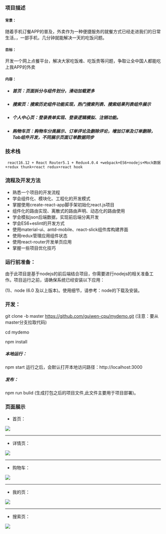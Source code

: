 ### 项目描述

#### `背景：`

 随着手机订餐APP的普及，外卖作为一种便捷服务的就餐方式已经走进我们的日常生活，，一部手机，几分钟就能解决一天的吃饭问题。
 
#### `目标：`

开发一个网上点餐平台，解决大家吃饭难、吃饭贵等问题，争取让全中国人都能吃上我APP的外卖

#### `内容：`

* ##### 首页：页面拆分与组件划分，滑动加载更多 <br>
* ##### 搜索页：搜索历史组件功能实现，热门搜索列表、搜索结果列表组件展示 <br>
* ##### 个人中心页：登录表单实现、登录逻辑模拟、注销功能。<br>
* ##### 购物车页：购物车分类展示、订单评论及删除评论，增加订单及订单删除，Tab组件开发，不同展示页面订单数据同步 <br>

### 技术栈
     react16.12 + React Router5.1 + Redux4.0.4 +webpack+ES6+nodejs+Mock数据+redux thunk+react redux+react hook

### 流程及开发方法
*  熟悉一个项目的开发流程
*  学会组件化、模块化、工程化的开发模式
*  掌握使用create-react-app脚手架初始化react.js项目
*  组件化的路由实现、离散式的路由声明、动态化的路由使用
*  学会模拟json后端数据，实现前后端分离开发
*  学会ES6+eslint的开发方式
*  使用material-ui、antd-mobile、react-slick组件库构建界面
*  使用redux管理应用组件状态 
*  使用react-router开发单页应用
*  掌握一些项目优化技巧

### 运行前准备：
由于此项目是基于nodejs的前后端结合项目，你需要进行nodejs的相关准备工作。项目运行之前，请确保系统已经安装以下应用：

(1)、node (6.0 及以上版本)。使用细节，请参考：node的下载及安装。

### 开发：
git clone -b master https://github.com/guiwen-cpu/mydemo.git (注意：要从master分支拉取代码)

cd mydemo

npm install

##### 本地运行：

npm start 运行之后，会默认打开本地访问路径：http://localhost:3000

##### 发布：
npm run bulid (生成打包之后的项目文件,此文件主要用于项目部署)。

### 页面展示
* 首页：


![](https://github.com/guiwen-cpu/mydemo/raw/master/img/pic1.png)

----
* 详情页：


![](https://github.com/guiwen-cpu/mydemo/raw/master/img/pic2.png)

----
* 购物车：

![](https://github.com/guiwen-cpu/mydemo/raw/master/img/pic3.png)

----
* 我的页：

![](https://github.com/guiwen-cpu/mydemo/raw/master/img/pic4.png)

----
* 搜索页：

![](https://github.com/guiwen-cpu/mydemo/raw/master/img/pic5.png)

